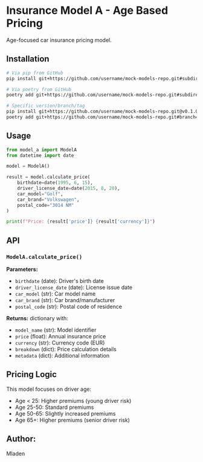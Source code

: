 # Insurance Model A - Age Based Pricing

Age-focused car insurance pricing model.

## Installation
```bash
# Via pip from GitHub
pip install git+https://github.com/username/mock-models-repo.git#subdirectory=packages/model-a

# Via poetry from GitHub
poetry add git+https://github.com/username/mock-models-repo.git#subdirectory=packages/model-a

# Specific version/branch/tag
pip install git+https://github.com/username/mock-models-repo.git@v0.1.0#subdirectory=packages/model-a
poetry add git+https://github.com/username/mock-models-repo.git#branch=main&subdirectory=packages/model-a
```

## Usage
```python
from model_a import ModelA
from datetime import date

model = ModelA()

result = model.calculate_price(
    birthdate=date(1995, 6, 15),
    driver_license_date=date(2015, 8, 20),
    car_model="Golf",
    car_brand="Volkswagen",
    postal_code="3014 NM"
)

print(f"Price: {result['price']} {result['currency']}")
```

## API

### `ModelA.calculate_price()`

**Parameters:**
- `birthdate` (date): Driver's birth date
- `driver_license_date` (date): License issue date
- `car_model` (str): Car model name
- `car_brand` (str): Car brand/manufacturer
- `postal_code` (str): Postal code of residence

**Returns:** dictionary with:
- `model_name` (str): Model identifier
- `price` (float): Annual insurance price
- `currency` (str): Currency code (EUR)
- `breakdown` (dict): Price calculation details
- `metadata` (dict): Additional information

## Pricing Logic

This model focuses on driver age:
- Age < 25: Higher premiums (young driver risk)
- Age 25-50: Standard premiums
- Age 50-65: Slightly increased premiums
- Age 65+: Higher premiums (senior driver risk)

## Author:

Mladen